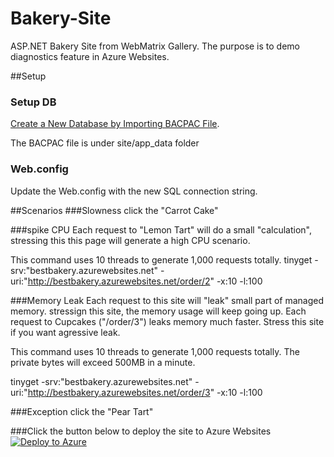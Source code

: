 # Bakery-Site
ASP.NET Bakery Site from WebMatrix Gallery. The purpose is to demo diagnostics feature in Azure Websites.

##Setup
### Setup DB
[Create a New Database by Importing BACPAC File](http://msdn.microsoft.com/en-us/library/azure/hh335292.aspx).

The BACPAC file is under site/app_data folder
### Web.config
Update the Web.config with the new SQL connection string.

##Scenarios
###Slowness
click the "Carrot Cake"

###spike CPU
Each request to "Lemon Tart" will do a small "calculation", stressing this this page will generate a high CPU scenario.

This command uses 10 threads to generate 1,000 requests totally.
tinyget -srv:"bestbakery.azurewebsites.net"
        -uri:"http://bestbakery.azurewebsites.net/order/2"
        -x:10 -l:100

###Memory Leak
Each request to this site will "leak" small part of managed memory. stressign this site, the memory usage will keep going up.
Each request to Cupcakes ("/order/3") leaks memory much faster. Stress this site if you want agressive leak.

This command uses 10 threads to generate 1,000 requests totally. The private bytes will exceed 500MB in a minute.

tinyget -srv:"bestbakery.azurewebsites.net"
        -uri:"http://bestbakery.azurewebsites.net/order/3"
        -x:10 -l:100


###Exception
click the "Pear Tart"

###Click the button below to deploy the site to Azure Websites
[![Deploy to Azure](http://azuredeploy.net/deploybutton.png)](https://azuredeploy.net/)
